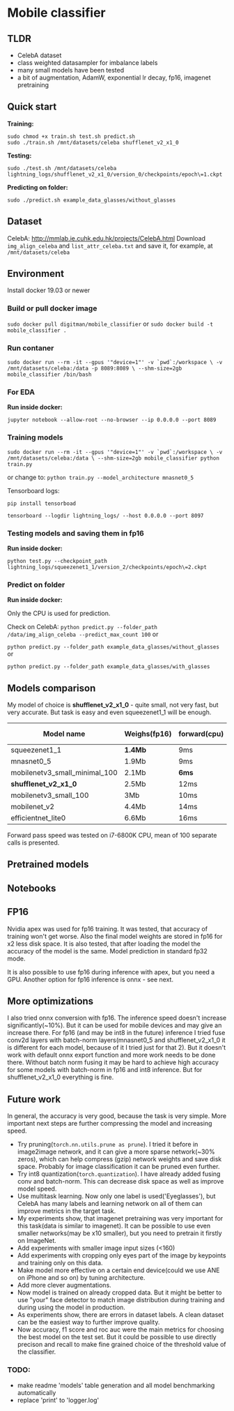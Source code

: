 # Mobile classifier
## TLDR
- CelebA dataset
- class weighted datasampler for imbalance labels
- many small models have been tested
- a bit of augmentation, AdamW, exponential lr decay, fp16, imagenet pretraining

## Quick start
**Training:**
```
sudo chmod +x train.sh test.sh predict.sh
sudo ./train.sh /mnt/datasets/celeba shufflenet_v2_x1_0
```
**Testing:**
```
sudo ./test.sh /mnt/datasets/celeba lightning_logs/shufflenet_v2_x1_0/version_0/checkpoints/epoch\=1.ckpt
```
**Predicting on folder:**
```
sudo ./predict.sh example_data_glasses/without_glasses
```
## Dataset
CelebA: http://mmlab.ie.cuhk.edu.hk/projects/CelebA.html Download
 `img_align_celeba` and `list_attr_celeba.txt` and save it, for example, at
 `/mnt/datasets/celeba`

## Environment
Install docker 19.03 or newer

### Build or pull docker image
`sudo docker pull digitman/mobile_classifier` or
`sudo docker build -t mobile_classifier . `

### Run contaner
```sudo docker run --rm -it --gpus '"device=1"' -v `pwd`:/workspace \
    -v /mnt/datasets/celeba:/data -p 8089:8089 \
    --shm-size=2gb mobile_classifier /bin/bash```

### For EDA
**Run inside docker:**

`jupyter notebook --allow-root --no-browser --ip 0.0.0.0 --port 8089`

### Training models
```sudo docker run --rm -it --gpus '"device=1"' -v `pwd`:/workspace \
    -v /mnt/datasets/celeba:/data \
    --shm-size=2gb mobile_classifier python train.py```
    
or change to:
`python train.py --model_architecture mnasnet0_5`

Tensorboard logs:

`pip install tensorboad`

`tensorboard --logdir lightning_logs/ --host 0.0.0.0 --port 8097`

### Testing models and saving them in fp16
**Run inside docker:**

`python test.py --checkpoint_path lightning_logs/squeezenet1_1/version_2/checkpoints/epoch\=2.ckpt`

### Predict on folder
**Run inside docker:**

Only the CPU is used for prediction.

Check on CelebA: `python predict.py --folder_path /data/img_align_celeba --predict_max_count 100`
or

`python predict.py --folder_path example_data_glasses/without_glasses`
or

`python predict.py --folder_path example_data_glasses/with_glasses`

## Models comparison
My model of choice is **shufflenet_v2_x1_0** - quite small, not very fast, but
 very accurate. But task is easy and even squeezenet1_1 will be enough.

|Model name|Weighs(fp16)|forward(cpu)|accuracy|f1|roc auc|
|---|---|---|---|---|---|
|squeezenet1_1|**1.4Mb**|9ms|0.990|0.977|0.986|
|mnasnet0_5|1.9Mb|9ms|0.985|0.965|0.970|
|mobilenetv3_small_minimal_100|2.1Mb|**6ms**|0.988|0.972|0.984|
|**shufflenet_v2_x1_0**|2.5Mb|12ms|0.993|**0.984**|**0.990**|
|mobilenetv3_small_100|3Mb|10ms|0.990|0.978|0.987|
|mobilenet_v2|4.4Mb|14ms|0.991|0.980|0.990|
|efficientnet_lite0|6.6Mb|16ms|**0.993**|0.983|0.989|

Forward pass speed was tested on i7-6800K CPU, mean of 100 separate calls is
 presented.

## Pretrained models

## Notebooks

## FP16
Nvidia apex was used for fp16 training. It was tested, that accuracy of
 training won't get worse. Also the final model weights are stored in fp16
 for x2  less disk space. It is also tested, that after loading the model 
 the accuracy of the model is the same. Model prediction  in standard fp32 mode.
   
It is also possible to use fp16 during inference with apex, but you need a GPU.
Another option for fp16 inference is onnx - see next.

## More optimizations
I also tried onnx conversion with fp16. The inference speed doesn't increase
  significantly(~10%). But it can be used for mobile devices and
 may give an increase there. For fp16 (and may be int8 in the future)
 inference I tried fuse conv2d layers with batch-norm layers(mnasnet0_5 and
 shufflenet_v2_x1_0 it is different for each model, because of it I tried
 just for that 2). But it doesn't work with default onnx export function and
 more work needs to be done there. Without batch norm fusing it may be
 hard to achieve high accuracy for some models with batch-norm in fp16 and int8
 inference. But for shufflenet_v2_x1_0 everything is fine.

## Future work
In general, the accuracy is very good, because the task is very simple. More
 important next steps are further compressing the model and increasing speed.
 
- Try pruning(`torch.nn.utils.prune as prune`). I tried it before in
 image2image network, and it can give a more sparse network(~30% zeros), which
 can help compress (gzip) network weights and save disk space. Probably
 for image classification it can be pruned even further.
- Try int8 quantization(`torch.quantization`). I have already added fusing conv
 and batch-norm. This can decrease disk space as well as improve model speed.
- Use multitask learning. Now only one label is used('Eyeglasses'), but
 CelebA has many labels and learning network on all of them can improve
 metrics in the target task.
- My experiments show, that imagenet pretraining was very important for this
 task(data is similar to imagenet). It can be possible to use even smaller
 networks(may be x10 smaller), but you need to pretrain it firstly on ImageNet.
- Add experiments with smaller image input sizes (<160)
- Add experiments with cropping only eyes part of the image by keypoints and
 training only on this data.
- Make model more effective on a certain end device(could we use ANE on iPhone
 and so on) by tuning architecture.
- Add more clever augmentations.
- Now model is trained on already cropped data. But it might be better to use
 "your" face detector to match image distribution during training and during
 using the model in production.
- As experiments show, there are errors in dataset labels. A clean dataset can
 be the easiest way to further improve quality.
- Now accuracy, f1 score and roc auc were the main metrics for choosing the best
 model on the test set. But it could be possible to use directly precison and
  recall to make fine grained choice of the threshold value of the classifier.
### TODO:
- make readme 'models' table generation and all model benchmarking automatically
- replace 'print' to 'logger.log'
